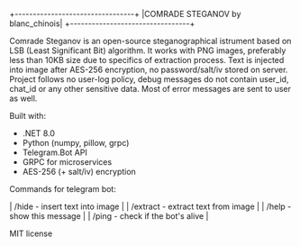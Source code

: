 +---------------------------------+
|COMRADE STEGANOV by blanc_chinois|
+---------------------------------+

Comrade Steganov is an open-source steganographical istrument based on LSB (Least Significant Bit) algorithm. It works with PNG images, preferably less than 10KB size due to specifics of extraction process. Text is injected into image after AES-256 encryption, no password/salt/iv stored on server. Project follows no user-log policy, debug messages do not contain user_id, chat_id or any other sensitive data. Most of error messages are sent to user as well.

Built with:
- .NET 8.0
- Python (numpy, pillow, grpc)
- Telegram.Bot API
- GRPC for microservices
- AES-256 (+ salt/iv) encryption

Commands for telegram bot:

| /hide - insert text into image     |
| /extract - extract text from image |
| /help - show this message          |
| /ping - check if the bot's alive   |


MIT license
